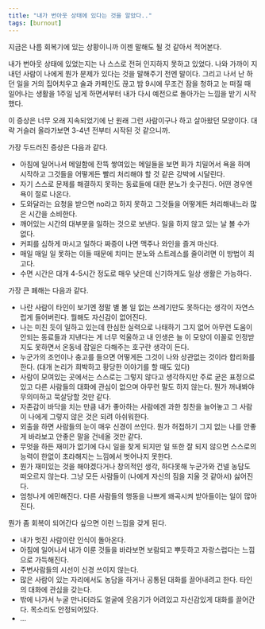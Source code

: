 ```yaml
---
title: "내가 번아웃 상태에 있다는 것을 알았다.."
tags: [burnout]
---
```


지금은 나름 회복기에 있는 상황이니까 이젠 말해도 될 것 같아서 적어본다.

내가 번아웃 상태에 있었는지는 나 스스로 전혀 인지하지 못하고 있었다. 나와 가까이 지내던 사람이 나에게 뭔가 문제가 있다는 것을 말해주기 전엔 말이다.
그리고 나서 난 하던 일을 거의 집어치우고 술과 카페인도 끊고 밤 9시에 무조건 잠을 청하고 눈 떠질 때 일어나는 생활을 1주일 넘게 하면서부터 내가 다시 예전으로 돌아가는 느낌을 받기 시작했다.

이 증상은 너무 오래 지속되었기에 난 원래 그런 사람이구나 하고 살아왔던 모양이다. 대략 거슬러 올라가보면 3-4년 전부터 시작된 것 같으니까.

가장 두드러진 증상은 다음과 같다.
- 아침에 일어나서 메일함에 잔뜩 쌓여있는 메일들을 보면 화가 치밀어서 욕을 하며 시작하고 그것들을 어떻게든 빨리 처리해야 할 것 같은 강박에 시달린다.
- 자기 스스로 문제를 해결하지 못하는 동료들에 대한 분노가 솟구친다. 어떤 경우엔 욕이 절로 나온다.
- 도와달라는 요청을 받으면 no라고 하지 못하고 그것들을 어떻게든 처리해내느라 많은 시간을 소비한다.
- 깨어있는 시간의 대부분을 일하는 것으로 보낸다. 일을 하지 않고 있는 날 볼 수가 없다. 
- 커피를 심하게 마시고 일하다 짜증이 나면 맥주나 와인을 즐겨 마신다. 
- 매일 매일 일 못하는 이들 때문에 치미는 분노와 스트레스를 줄이려면 이 방법이 최고다.
- 수면 시간은 대개 4-5시간 정도로 매우 낮은데 신기하게도 일상 생활은 가능하다.

가장 큰 폐해는 다음과 같다.
- 나란 사람이 타인이 보기엔 정말 별 볼 일 없는 쓰레기만도 못하다는 생각이 자연스럽게 들어버린다. 뭘해도 자신감이 없어진다.
- 나는 미친 듯이 일하고 있는데 한심한 실력으로 나태하기 그지 없어 아무런 도움이 안되는 동료들과 지낸다는 게 너무 억울하고 내 인생은 늘 이 모양이 이꼴로 인정받지도 못하면서 온동네 잡일은 다해주는 호구란 생각이 든다.
- 누군가의 조언이나 충고를 들으면 어떻게든 그것이 나와 상관없는 것이라 합리화를 한다. (대개 논리가 희박하고 황당한 이야기를 할 때도 있다)
- 사람이 모여있는 곳에서는 스스로는 그렇지 않다고 생각하지만 주로 굳은 표정으로 있고 다른 사람들의 대화에 관심이 없으며 아무런 말도 하지 않는다. 뭔가 꺼내봐야 무의미하고 묵살당할 것만 같다.
- 자존감이 바닥을 치는 만큼 내가 좋아하는 사람에겐 과한 칭찬을 늘어놓고 그 사람이 나에게 그렇지 않은 것은 되려 아쉬워한다.
- 외출을 하면 사람들의 눈이 매우 신경이 쓰인다. 뭔가 허접하기 그지 없는 나를 안좋게 바라보고 안좋은 말을 건네올 것만 같다.
- 무엇을 하든 재미가 없기에 다시 일을 찾게 되지만 일 또한 잘 되지 않으면 스스로의 능력이 한없이 초라해지는 느낌에서 벗어나지 못한다.
- 뭔가 재미있는 것을 해야겠다거나 창의적인 생각, 하다못해 누군가와 건넬 농담도 떠오르지 않는다. 그냥 모든 사람들이 (나에게 자신의 짐을 지울 것 같아서) 싫어진다. 
- 엄청나게 에민해진다. 다른 사람들의 행동을 나쁘게 왜곡시켜 받아들이는 일이 많아진다.

뭔가 좀 회복이 되어간다 싶으면 이런 느낌을 갖게 된다.
- 내가 멋진 사람이란 인식이 돌아온다. 
- 아침에 일어나서 내가 이룬 것들을 바라보면 보람되고 뿌듯하고 자랑스럽다는 느낌으로 가득해진다.
- 주변사람들의 시선이 신경 쓰이지 않는다.
- 많은 사람이 있는 자리에서도 농담을 하거나 공통된 대화를 끌어내려고 한다. 타인의 대화에 관심을 갖는다.
- 밖에 나가서 누굴 만나더라도 얼굴에 웃음기가 어려있고 자신감있게 대화를 끌어간다. 목소리도 안정되어있다.
- ...

